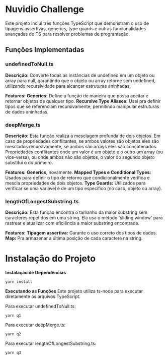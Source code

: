 # Nuvidio Challenge

Este projeto inclui três funções TypeScript que demonstram o uso de tipagens assertivas, generics, type guards e outras funcionalidades avançadas do TS para resolver problemas de programação.

## Funções Implementadas

### undefinedToNull.ts
**Descrição:**
Converte todas as instâncias de undefined em um objeto ou array para null, garantindo que o objeto ou array retorne sem undefined, utilizando recursividade para alcançar estruturas aninhadas.

**Features:**
**Generics:** Define a função de maneira que possa aceitar e retornar objetos de qualquer tipo.
**Recursive Type Aliases:** Usei pra definir tipos que se referenciam recursivamente, permitindo manipular estruturas de dados aninhadas.

### deepMerge.ts
**Descrição:**
Esta função realiza a mesclagem profunda de dois objetos. Em caso de propriedades conflitantes, se ambos valores são objetos eles são mesclados recursivamente, se ambos são arrays eles são concatenados. Propriedades conflitantes onde um valor é um objeto e o outro um array (ou vice-versa), ou onde ambos não são objetos, o valor do segundo objeto substitui o do primeiro.

**Features:**
**Generics**, novamente. 
**Mapped Types e Conditional Types:** Usados para definir o tipo de retorno que condicionalmente verifica e mescla propriedades de dois objetos.
**Type Guards:** Utilizados para verificar se uma variável é de um tipo específico (no caso, objeto ou array).

### lengthOfLongestSubstring.ts
**Descrição:**
Esta função encontra o tamanho da maior substring sem caracteres repetidos em uma string. Ela usa o método 'sliding window' para rastrear e atualizar com eficiência a maior substring encontrada.

**Features:**
**Tipagem assertiva:** Garante o uso correto dos tipos de dados.
**Map:** Pra armazenar a última posição de cada caractere na string.

# Instalação do Projeto

**Instalação de Dependências**
```
yarn install
```

**Executando as Funções**
Este projeto utiliza ts-node para executar diretamente os arquivos TypeScript. 

Para executar undefinedToNull.ts:
```
yarn q1
```

Para executar deepMerge.ts:
```
yarn q2
```

Para executar lengthOfLongestSubstring.ts:
```
yarn q3
```
